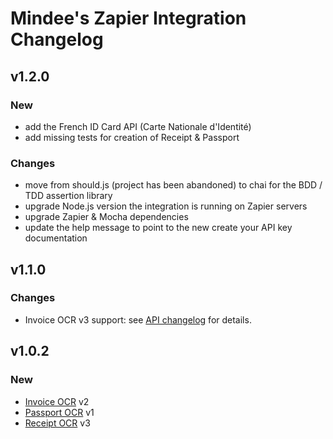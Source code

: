 # Mindee's Zapier Integration Changelog

## v1.2.0

### New

- add the French ID Card API (Carte Nationale d'Identité)
- add missing tests for creation of Receipt & Passport

### Changes

- move from should.js (project has been abandoned) to chai for the BDD / TDD assertion library
- upgrade Node.js version the integration is running on Zapier servers
- upgrade Zapier & Mocha dependencies
- update the help message to point to the new create your API key documentation

## v1.1.0

### Changes

- Invoice OCR v3 support: see [API changelog](https://developers.mindee.com/docs/releases-notes-invoice-ocr#version-3) for details.

## v1.0.2

### New

- [Invoice OCR](https://developers.mindee.com/docs/invoice-ocr) v2
- [Passport OCR](https://developers.mindee.com/docs/passport-ocr) v1
- [Receipt OCR](https://developers.mindee.com/docs/receipt-ocr) v3
